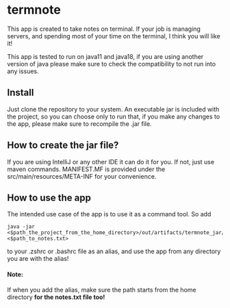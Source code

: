 # termnote

<p>
    This app is created to take notes on terminal. If your job is managing servers,
    and spending most of your time on the terminal, I think you will like it!
</p>
<p>
This app is tested to run on java11 and java18, if you are using another version
of java please make sure to check the compatibility to not run into any issues.
</p>

## Install
<p>
Just clone the repository to your system. An executable jar is included with the project,
so you can choose only to run that, if you make any changes to the app, please make sure
to recompile the .jar file.

## How to create the jar file?
If you are using IntelliJ or any other IDE it can do it for you. If not, just use maven commands. MANIFEST.MF
is provided under the src/main/resources/META-INF for your convenience.

## How to use the app

The intended use case of the app is to use it as a command tool. So add 
```
java -jar <$path_the_project_from_the_home_directory>/out/artifacts/termnote_jar/termnote.jar <$path_to_notes.txt>
```
to your .zshrc or .bashrc file as an alias, and use the app from any directory you are
with the alias! 
#### Note:
If when you add the alias, make sure the path starts from the home directory <b> for the notes.txt file too!
</p>
